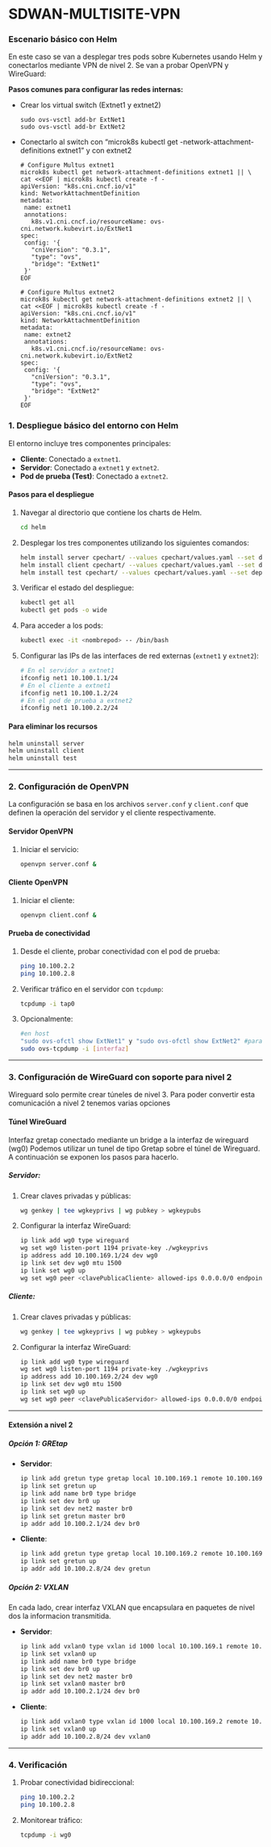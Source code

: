 # SDWAN-MULTISITE-VPN

### Escenario básico con Helm

En este caso se van a desplegar tres pods sobre Kubernetes usando Helm y conectarlos mediante VPN de nivel 2. Se van a probar OpenVPN y WireGuard:

**Pasos comunes para configurar las redes internas:**

- Crear los virtual switch (Extnet1 y extnet2)
    
    ```
    sudo ovs-vsctl add-br ExtNet1
    sudo ovs-vsctl add-br ExtNet2
    ```
    
- Conectarlo al switch con “microk8s kubectl get -network-attachment-definitions extnet1” y con extnet2
    
    ```
    # Configure Multus extnet1
    microk8s kubectl get network-attachment-definitions extnet1 || \
    cat <<EOF | microk8s kubectl create -f -
    apiVersion: "k8s.cni.cncf.io/v1"
    kind: NetworkAttachmentDefinition
    metadata:
     name: extnet1
     annotations:
       k8s.v1.cni.cncf.io/resourceName: ovs-cni.network.kubevirt.io/ExtNet1
    spec:
     config: '{
       "cniVersion": "0.3.1",
       "type": "ovs",
       "bridge": "ExtNet1"
     }'
    EOF
    
    # Configure Multus extnet2
    microk8s kubectl get network-attachment-definitions extnet2 || \
    cat <<EOF | microk8s kubectl create -f -
    apiVersion: "k8s.cni.cncf.io/v1"
    kind: NetworkAttachmentDefinition
    metadata:
     name: extnet2
     annotations:
       k8s.v1.cni.cncf.io/resourceName: ovs-cni.network.kubevirt.io/ExtNet2
    spec:
     config: '{
       "cniVersion": "0.3.1",
       "type": "ovs",
       "bridge": "ExtNet2"
     }'
    EOF
    ```
    

### **1. Despliegue básico del entorno con Helm**

El entorno incluye tres componentes principales:
- **Cliente**: Conectado a `extnet1`.
- **Servidor**: Conectado a `extnet1` y `extnet2`.
- **Pod de prueba (Test)**: Conectado a `extnet2`.

#### **Pasos para el despliegue**
1. Navegar al directorio que contiene los charts de Helm.
   ```bash
   cd helm
   ```

2. Desplegar los tres componentes utilizando los siguientes comandos:
   ```bash
   helm install server cpechart/ --values cpechart/values.yaml --set deployment.network="extnet1\,extnet2"
   helm install client cpechart/ --values cpechart/values.yaml --set deployment.network="extnet1"
   helm install test cpechart/ --values cpechart/values.yaml --set deployment.network="extnet2"
   ```

3. Verificar el estado del despliegue:
   ```bash
   kubectl get all
   kubectl get pods -o wide
   ```

4. Para acceder a los pods:
   ```bash
   kubectl exec -it <nombrepod> -- /bin/bash
   ```

5. Configurar las IPs de las interfaces de red externas (`extnet1` y `extnet2`):
   ```bash
   # En el servidor a extnet1
   ifconfig net1 10.100.1.1/24
   # En el cliente a extnet1
   ifconfig net1 10.100.1.2/24
   # En el pod de prueba a extnet2
   ifconfig net1 10.100.2.2/24
   ```

#### **Para eliminar los recursos**
   ```bash
   helm uninstall server
   helm uninstall client
   helm uninstall test
   ```

---

### **2. Configuración de OpenVPN**

La configuración se basa en los archivos `server.conf` y `client.conf` que definen la operación del servidor y el cliente respectivamente.

#### **Servidor OpenVPN**
1. Iniciar el servicio:
   ```bash
   openvpn server.conf &
   ```

#### **Cliente OpenVPN**
1. Iniciar el cliente:
   ```bash
   openvpn client.conf &
   ```

#### **Prueba de conectividad**
1. Desde el cliente, probar conectividad con el pod de prueba:
   ```bash
   ping 10.100.2.2
   ping 10.100.2.8
   ```
2. Verificar tráfico en el servidor con `tcpdump`:
   ```bash
   tcpdump -i tap0
   ```
3. Opcionalmente:
   ```bash
   #en host
   "sudo ovs-ofctl show ExtNet1" y "sudo ovs-ofctl show ExtNet2" #para ver nombre de puertos
   sudo ovs-tcpdump -i [interfaz]
   ```
   
---

### **3. Configuración de WireGuard con soporte para nivel 2**

Wireguard solo permite crear túneles de nivel 3. Para poder convertir esta comunicación a nivel 2 tenemos varias opciones

#### **Túnel WireGuard**

Interfaz gretap conectado mediante un bridge a la interfaz de wireguard (wg0)
Podemos utilizar un tunel de tipo Gretap sobre el túnel de Wireguard. A continuación se exponen los pasos para hacerlo.

##### Servidor:
1. Crear claves privadas y públicas:
   ```bash
   wg genkey | tee wgkeyprivs | wg pubkey > wgkeypubs
   ```
2. Configurar la interfaz WireGuard:
   ```bash
   ip link add wg0 type wireguard
   wg set wg0 listen-port 1194 private-key ./wgkeyprivs
   ip address add 10.100.169.1/24 dev wg0
   ip link set dev wg0 mtu 1500
   ip link set wg0 up
   wg set wg0 peer <clavePublicaCliente> allowed-ips 0.0.0.0/0 endpoint 10.100.1.2:1194
   ```

##### Cliente:
1. Crear claves privadas y públicas:
   ```bash
   wg genkey | tee wgkeyprivs | wg pubkey > wgkeypubs
   ```
2. Configurar la interfaz WireGuard:
   ```bash
   ip link add wg0 type wireguard
   wg set wg0 listen-port 1194 private-key ./wgkeyprivs
   ip address add 10.100.169.2/24 dev wg0
   ip link set dev wg0 mtu 1500
   ip link set wg0 up
   wg set wg0 peer <clavePublicaServidor> allowed-ips 0.0.0.0/0 endpoint 10.100.1.1:1194
   ```

---

#### **Extensión a nivel 2**
##### Opción 1: GREtap
- **Servidor**:
  ```bash
  ip link add gretun type gretap local 10.100.169.1 remote 10.100.169.2 ignore-df nopmtudisc
  ip link set gretun up
  ip link add name br0 type bridge
  ip link set dev br0 up
  ip link set dev net2 master br0
  ip link set gretun master br0
  ip addr add 10.100.2.1/24 dev br0
  ```
- **Cliente**:
  ```bash
  ip link add gretun type gretap local 10.100.169.2 remote 10.100.169.1 ignore-df nopmtudisc
  ip link set gretun up
  ip addr add 10.100.2.8/24 dev gretun
  ```

##### Opción 2: VXLAN

En cada lado, crear interfaz VXLAN que encapsulara en paquetes de nivel dos la informacion transmitida.

- **Servidor**:
  ```bash
  ip link add vxlan0 type vxlan id 1000 local 10.100.169.1 remote 10.100.169.2 dev wg0 dstport 4789
  ip link set vxlan0 up
  ip link add name br0 type bridge
  ip link set dev br0 up
  ip link set dev net2 master br0
  ip link set vxlan0 master br0
  ip addr add 10.100.2.1/24 dev br0
  ```
- **Cliente**:
  ```bash
  ip link add vxlan0 type vxlan id 1000 local 10.100.169.2 remote 10.100.169.1 dev wg0 dstport 4789
  ip link set vxlan0 up
  ip addr add 10.100.2.8/24 dev vxlan0
  ```

---

### **4. Verificación**
1. Probar conectividad bidireccional:
   ```bash
   ping 10.100.2.2
   ping 10.100.2.8
   ```
2. Monitorear tráfico:
   ```bash
   tcpdump -i wg0
   ```

